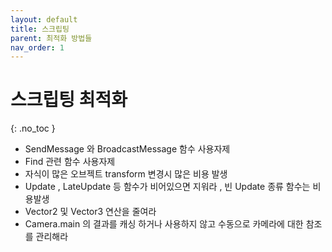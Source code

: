 ```yaml
---
layout: default
title: 스크립팅
parent: 최적화 방법들
nav_order: 1
---
```


# 스크립팅 최적화  
{: .no_toc }

  - SendMessage 와 BroadcastMessage 함수 사용자제  
  - Find 관련 함수 사용자제  
  - 자식이 많은 오브젝트 transform 변경시 많은 비용 발생  
  - Update , LateUpdate 등 함수가 비어있으면 지워라 , 빈 Update 종류 함수는 비용발생  
  - Vector2 및 Vector3 연산을 줄여라  
  - Camera.main 의 결과를 캐싱 하거나 사용하지 않고 수동으로 카메라에 대한 참조를 관리해라  